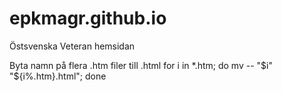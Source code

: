 # epkmagr.github.io
Östsvenska Veteran hemsidan


Byta namn på flera .htm filer till .html
for i in *.htm; do mv -- "$i" "${i%.htm}.html"; done

